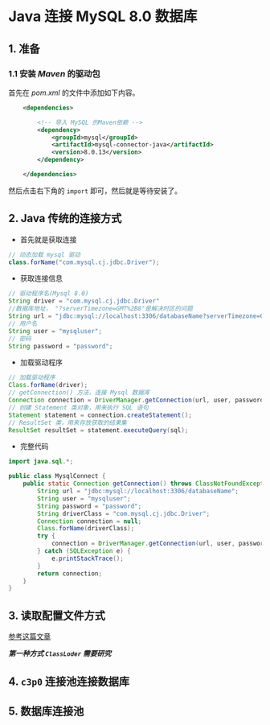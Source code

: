 # Java 连接 MySQL 8.0 数据库

## 1. 准备

### 1.1 安装 *Maven* 的驱动包

首先在 *pom.xml* 的文件中添加如下内容。

``` xml
    <dependencies>

        <!-- 导入 MySQL 的Maven依赖 -->
        <dependency>
            <groupId>mysql</groupId>
            <artifactId>mysql-connector-java</artifactId>
            <version>8.0.13</version>
        </dependency>

    </dependencies>
```

然后点击右下角的 `import` 即可，然后就是等待安装了。

## 2. Java 传统的连接方式

+ 首先就是获取连接

``` java
// 动态加载 mysql 驱动
class.forName("com.mysql.cj.jdbc.Driver");
```

+ 获取连接信息

``` java
// 驱动程序名(Mysql 8.0)
String driver = "com.mysql.cj.jdbc.Driver"
//数据库地址， "?serverTimezone=GMT%2B8"是解决时区的问题
String url = "jdbc:mysql://localhost:3306/databaseName?serverTimezone=GMT%2B8";
// 用户名
String user = "mysqluser";
// 密码
String password = "password";
```

+ 加载驱动程序

``` java
// 加载驱动程序
Class.forName(driver);
// getConnection() 方法，连接 Mysql 数据库
Connection connection = DriverManager.getConnection(url, user, password);
// 创建 Statement 类对象，用来执行 SQL 语句
Statement statement = connection.createStatement();
// ResultSet 类，用来存放获取的结果集
ResultSet resultSet = statement.executeQuery(sql);
```

+ 完整代码

``` java
import java.sql.*;

public class MysqlConnect {
    public static Connection getConnection() throws ClassNotFoundException {
        String url = "jdbc:mysql://localhost:3306/databaseName";
        String user = "mysqluser";
        String password = "password";
        String driverClass = "com.mysql.cj.jdbc.Driver";
        Connection connection = null;
        Class.forName(driverClass);
        try {
            connection = DriverManager.getConnection(url, user, password);
        } catch (SQLException e) {
            e.printStackTrace();
        }
        return connection;
    }
}
```

## 3. 读取配置文件方式

[参考这篇文章](https://www.cnblogs.com/sebastian-tyd/p/7895182.html)

***第一种方式 `ClassLoder` 需要研究***

## 4. `c3p0` 连接池连接数据库

## 5. 数据库连接池
